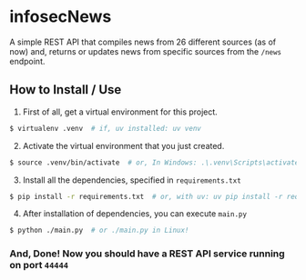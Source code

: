 # infosecNews

A simple REST API that compiles news from 26 different sources (as of now) and, returns or updates news from specific sources from the `/news` endpoint.

## How to Install / Use
1) First of all, get a virtual environment for this project.
```sh
$ virtualenv .venv  # if, uv installed: uv venv
```
2) Activate the virtual environment that you just created.
```sh
$ source .venv/bin/activate  # or, In Windows: .\.venv\Scripts\activate
```
3) Install all the dependencies, specified in `requirements.txt`
```sh
$ pip install -r requirements.txt  # or, with uv: uv pip install -r requirements.txt
```
4) After installation of dependencies, you can execute `main.py`
```sh
$ python ./main.py  # or ./main.py in Linux!
```

### And, Done! Now you should have a REST API service running on port `44444`
